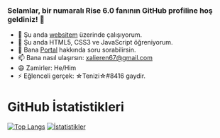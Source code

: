 ### Selamlar, bir numaralı Rise 6.0 fanının GitHub profiline hoş geldiniz! 👋

- 🔭 Şu anda [websitem](https://xalieren.github.io) üzerinde çalışıyorum.
- 🌱 Şu anda HTML5, CSS3 ve JavaScript öğreniyorum.
- 💬 Bana [Portal](https://store.steampowered.com/app/400/Portal) hakkında soru sorabilirsin.
- 📫 Bana nasıl ulaşırsın: [xalieren67@gmail.com](mailto:xalieren67@gmail.com)
- 😄 Zamirler: He/Him
- ⚡ Eğlenceli gerçek: ☆Tenizi☆#8416 gaydir.

# GitHub İstatistikleri
[![Top Langs](https://github-readme-stats.vercel.app/api/top-langs/?username=Xalieren&layout=donut-vertical&theme=dark)](about:blank)
[![İstatistikler](https://github-readme-stats.vercel.app/api?username=Xalieren&show_icons=true&theme=dark)](about:blank)
